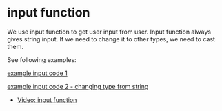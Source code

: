 # input function

We use input function to get user input from user.
Input function always gives string input.
If we need to change it to other types, we need to cast them.

See following examples:



[example input code 1](Examples/input_example.py)

[example input code 2 - changing type from string](Examples/input_example_type_change.py)

- [Video: input function](https://youtu.be/8m6oyM2sFts)

